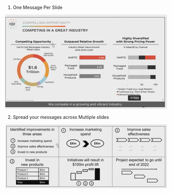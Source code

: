 1. One Message Per Slide

<img src="../Img/Clutted_Slides_Solution_One_Message_Per_Slide_1.jpg">

2. Spread your messages across Multiple slides

<img src="../Img/Clutted_Slides_Solution_One_Message_Per_Slide_2.jpg">
